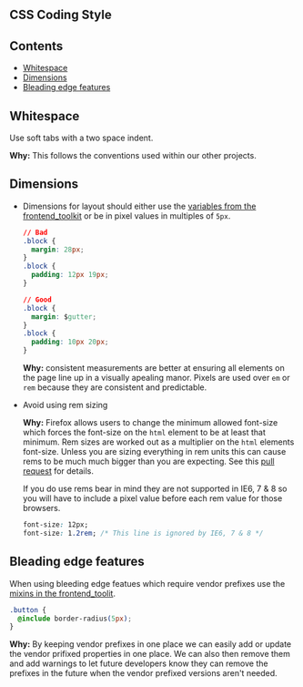 ## CSS Coding Style

## Contents

* [Whitespace](#whitespace)
* [Dimensions](#dimensions)
* [Bleading edge features](#bleading-edge-features)

## Whitespace

Use soft tabs with a two space indent.

**Why:** This follows the conventions used within our other projects.

## Dimensions

* Dimensions for layout should either use the [variables from the
  frontend_toolkit][measurements.scss] or be in pixel values in multiples of `5px`.

  [measurements.scss]: https://github.com/alphagov/govuk_frontend_toolkit/blob/master/stylesheets/_measurements.scss

  ```css
  // Bad
  .block {
    margin: 28px;
  }
  .block {
    padding: 12px 19px;
  }

  // Good
  .block {
    margin: $gutter;
  }
  .block {
    padding: 10px 20px;
  }
  ```

  **Why:** consistent measurements are better at ensuring all elements on the
  page line up in a visually apealing manor. Pixels are used over `em` or `rem`
  because they are consistent and predictable. 

* Avoid using rem sizing

  **Why:** Firefox allows users to change the minimum allowed font-size which
  forces the font-size on the `html` element to be at least that minimum. Rem
  sizes are worked out as a multiplier on the `html` elements font-size. Unless
  you are sizing everything in rem units this can cause rems to be much much
  bigger than you are expecting. See this [pull
  request](https://github.com/alphagov/frontend/pull/385) for details.

  If you do use rems bear in mind they are not supported in IE6, 7 & 8 so you
  will have to include a pixel value before each rem value for those browsers.

  ```css
  font-size: 12px;
  font-size: 1.2rem; /* This line is ignored by IE6, 7 & 8 */
  ```


## Bleading edge features

When using bleeding edge featues which require vendor prefixes use the [mixins
in the frontend_toolit][css3.scss].

[css3.scss]: https://github.com/alphagov/govuk_frontend_toolkit/blob/master/stylesheets/_css3.scss

```css
.button {
  @include border-radius(5px);
}
```

**Why:** By keeping vendor prefixes in one place we can easily add or update
the vendor prifixed properties in one place. We can also then remove them and
add warnings to let future developers know they can remove the prefixes in the
future when the vendor prefixed versions aren't needed.

